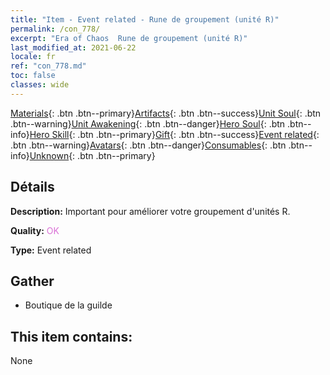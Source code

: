 ```yaml
---
title: "Item - Event related - Rune de groupement (unité R)"
permalink: /con_778/
excerpt: "Era of Chaos  Rune de groupement (unité R)"
last_modified_at: 2021-06-22
locale: fr
ref: "con_778.md"
toc: false
classes: wide
---
```

 [Materials](/ItemsFR/){: .btn .btn--primary}[Artifacts](/ItemsFR/Artifacts/){: .btn .btn--success}[Unit Soul](/ItemsFR/UnitSoul/){: .btn .btn--warning}[Unit Awakening](/ItemsFR/UnitAwakening/){: .btn .btn--danger}[Hero Soul](/ItemsFR/HeroSoul/){: .btn .btn--info}[Hero Skill](/ItemsFR/HeroSkill/){: .btn .btn--primary}[Gift](/ItemsFR/Gift/){: .btn .btn--success}[Event related](/ItemsFR/Events/){: .btn .btn--warning}[Avatars](/ItemsFR/Avatars/){: .btn .btn--danger}[Consumables](/ItemsFR/Consumables/){: .btn .btn--info}[Unknown](/ItemsFR/Unknown/){: .btn .btn--primary}

## Détails
 **Description:** Important pour améliorer votre groupement d'unités R.

 **Quality:** <span style="color: #DA70D6">OK</span>

 **Type:** Event related

## Gather

*    Boutique de la guilde 

## This item contains:

  None

